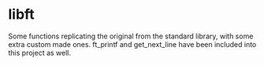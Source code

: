 # libft

Some functions replicating the original from the standard library, with some extra custom made ones.
ft_printf and get_next_line have been included into this project as well.
